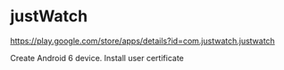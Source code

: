 # justWatch

https://play.google.com/store/apps/details?id=com.justwatch.justwatch

Create Android 6 device. Install user certificate
